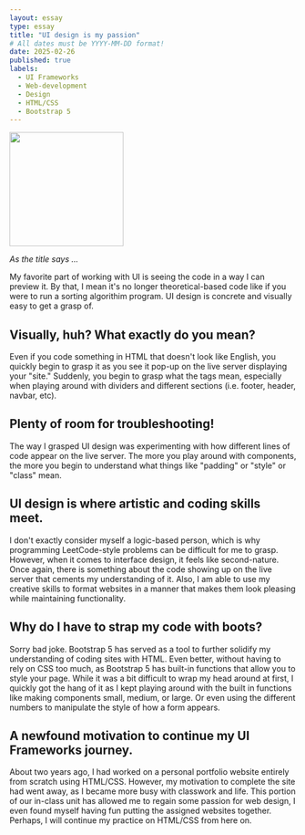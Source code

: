 ```yaml
---
layout: essay
type: essay
title: "UI design is my passion"
# All dates must be YYYY-MM-DD format!
date: 2025-02-26
published: true
labels:
  - UI Frameworks
  - Web-development
  - Design
  - HTML/CSS
  - Bootstrap 5
---
```


<img width="200px" class="rounded float-start pe-4" src="/Users/cat/Desktop/ICS_314/catportfoliosite/catbarnes.github.io/img/graphicdesign.png">

*As the title says ...*

My favorite part of working with UI is seeing the code in a way I can preview it. By that, I mean it's no longer theoretical-based code like if you were to run a sorting algorithim program. UI design is concrete and visually easy to get a grasp of. 

## Visually, huh? What exactly do you mean?
Even if you code something in HTML that doesn't look like English, you quickly begin to grasp it as you see it pop-up on the live server displaying your "site." Suddenly, you begin to grasp what the tags mean, especially when playing around with dividers and different sections (i.e. footer, header, navbar, etc). 

## Plenty of room for troubleshooting!
The way I grasped UI design was experimenting with how different lines of code appear on the live server. The more you play around with components, the more you begin to understand what things like "padding" or "style" or "class" mean. 

## UI design is where artistic and coding skills meet.
I don't exactly consider myself a logic-based person, which is why programming LeetCode-style problems can be difficult for me to grasp. However, when it comes to interface design, it feels like second-nature. Once again, there is something about the code showing up on the live server that cements my understanding of it. Also, I am able to use my creative skills to format websites in a manner that makes them look pleasing while maintaining functionality.

## Why do I have to strap my code with boots?
Sorry bad joke. Bootstrap 5 has served as a tool to further solidify my understanding of coding sites with HTML. Even better, without having to rely on CSS too much, as Bootstrap 5 has built-in functions that allow you to style your page. While it was a bit difficult to wrap my head around at first, I quickly got the hang of it as I kept playing around with the built in functions like making components small, medium, or large. Or even using the different numbers to manipulate the style of how a form appears.

## A newfound motivation to continue my UI Frameworks journey.
About two years ago, I had worked on a personal portfolio website entirely from scratch using HTML/CSS. However, my motivation to complete the site had went away, as I became more busy with classwork and life. This portion of our in-class unit has allowed me to regain some passion for web design, I even found myself having fun putting the assigned websites together. Perhaps, I will continue my practice on HTML/CSS from here on.